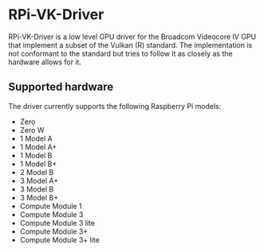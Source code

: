 # RPi-VK-Driver
RPi-VK-Driver is a low level GPU driver for the Broadcom Videocore IV GPU that implement a subset of the Vulkan (R) standard. The implementation is not conformant to the standard but tries to follow it as closely as the hardware allows for it.

## Supported hardware
The driver currently supports the following Raspberry Pi models:
- Zero
- Zero W
- 1 Model A
- 1 Model A+
- 1 Model B
- 1 Model B+
- 2 Model B
- 3 Model A+
- 3 Model B
- 3 Model B+
- Compute Module 1
- Compute Module 3
- Compute Module 3 lite
- Compute Module 3+
- Compute Module 3+ lite

